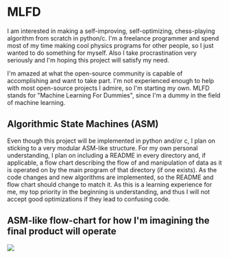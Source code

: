 # MLFD
I am interested in making a self-improving, self-optimizing, chess-playing algorithm from scratch in python/c. I'm a freelance programmer and spend most of my time making cool physics programs for other people, so I just wanted to do something for myself. Also I take procrastination very seriously and I'm hoping this project will satisfy my need. 

I'm amazed at what the open-source community is capable of accomplishing and want to take part. I'm not experienced enough to help with most open-source projects I admire, so I'm starting my own. MLFD stands for "Machine Learning For Dummies", since I'm a dummy in the field of machine learning.

## Algorithmic State Machines (ASM)
Even though this project will be implemented in python and/or c, I plan on sticking to a very modular ASM-like structure. For my own personal understanding, I plan on including a README in every directory and, if applicable, a flow chart describing the flow of and manipulation of data as it is operated on by the main program of that directory (if one exists). As the code changes and new algorithms are implemented, so the README and flow chart should change to match it. As this is a learning experience for me, my top priority in the beginning is understanding, and thus I will not accept good optimizations if they lead to confusing code.

## ASM-like flow-chart for how I'm imagining the final product will operate
![](https:\\github.com\rmfranz13\MLFD\blob\master\MLFD-top.svg.png)


